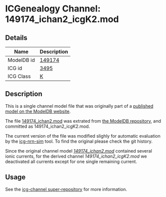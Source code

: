 # ICGenealogy Channel: 149174\_ichan2\_icgK2.mod

## Details

Name | Description
---- | -----------
ModelDB id | [149174](http://senselab.med.yale.edu/ModelDB/ShowModel.cshtml?model=149174)
ICG id | [3495](http://icg.neurotheory.ox.ac.uk/channels/1/3495)
ICG Class | [K](http://icg.neurotheory.ox.ac.uk/channels/1)

## Description

This is a single channel model file that was originally part of a [published model on the ModelDB website](http://senselab.med.yale.edu/mModelDB/ShowModel.cshtml?model=149174).


The file [149174\_ichan2.mod](149174_ichan2_icgK2.mod) was extrated from [the ModelDB repository](http://senselab.med.yale.edu/ModelDB/ShowModel.cshtml?model=149174), and committed as 149174\_ichan2\_icgK2.mod.

The current version of the file was modified slighly for automatic evaluation by the [icg-nrn-sim](https://github.com/icgenealogy/icg-nrn-sim) tool. To find the original please check the git history.

Since the original channel model *[149174\_ichan2.mod](http://senselab.med.yale.edu/ModelDB/ShowModel.cshtml?model=149174)* contained several ionic currents, for the derived channel *149174\_ichan2\_icgK2.mod* we deactivated all currents except for one single remaining current.


## Usage

See the [icg-channel super-repository](https://github.com/icgenealogy/icg-channels) for more information.